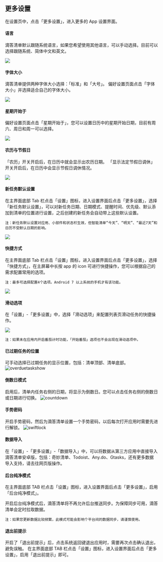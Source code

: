 ## 更多设置

在设置页中，点击「更多设置」，进入更多的 App 设置界面。


#### 语言

滴答清单默认跟随系统语言，如果您希望使用其他语言，可以手动选择。目前可以选择跟随系统、简体中文和英文。

![](../images/android/language.png)

#### 字体大小

滴答清单提供两种字体大小选择：「标准」和「大号」。 偏好设置页面点击「字体大小」并选择适合自己的字体大小。

![](../images/android/font%20size.png)

#### 星期开始于

偏好设置页面点击「星期开始于」，您可以设置日历中的星期开始日期，目前有周六、周日和周一可以选择。

![](../images/android/week%20start.png)

#### 农历与节假日

「农历」开关开启后，在日历中就会显示出农历日期。 「显示法定节假日调休」开关开启后，在日历中会显示节假日调休情况。

![](../images/android/holiday.png)

#### 新任务默认设置

在主界面底部 Tab 栏点击「设置」图标，进入设置界面后点击「更多设置」，选择「新任务默认设置」，可以对新任务日期、日期模式、提醒时间、优先级、默认添加到清单的位置进行设置，之后创建的新任务会自动带上这些默认设置。

`注：新任务默认设置对应用、小部件和状态栏生效，但智能清单“今天”、“明天”、“最近7天”和日历不受默认日期的影响。`

![](../images/android/Screenshot_20180528-161900.png)

#### 快捷方式

在主界面底部 Tab 栏点击「设置」图标，进入设置界面后点击「更多设置」，选择「快捷方式」，在主屏幕中长按 app 的 icon 可进行快捷操作，您可以根据自己的需求配置常用的选项。

`注：最多可选择配置4个选项。Android 7 以上系统的手机才有该功能。`

![](../images/android/Shortcuts.png)

#### 滑动选项

在「设置」-「更多设置」中，选择「滑动选项」来配置列表页滑动任务的快捷操作。

![](../images/android/naww.png)

`注：如果未在应用内开启番茄计时功能，「开始番茄」选项也不会出现在滑动选项中。`

#### 已过期任务的位置
可手动选择已过期任务的显示位置，包括：清单顶部、清单底部。
![overduetaskshow](../images/android/settings/overduetaskshow.jpg)

#### 倒数日模式
启用后，清单内任务右侧的日期，将显示为倒数日。您可以点击任务右侧的倒数日或日期进行切换。
![countdown](../images/android/settings/countdown.jpg)

#### 手势密码
开启手势密码，然后为滴答清单设置一个手势密码，以后每次打开应用时需要先进行解锁。
![swiftlock](../images/android/settings/swiftlock.jpg)

#### 数据导入

在「设置」-「更多设置」-「数据导入」中，可以将数据从第三方应用中直接导入滴答清单安卓版，包括：奇妙清单、Todoist、Any.do、Gtasks，还有更多数据导入支持，请去往网页版操作。

#### 后台纯净模式

在主界面底部 TAB 栏点击「设置」图标，进入设置界面后点击「更多设置」，启用「后台纯净模式」。

开启后台纯净模式后，滴答清单将不再允许后台推送同步。为保障同步可用，滴答清单会定时拉取数据。

`注：如果您更新数据比较频繁，此模式可能会影响个平台间的数据同步，请谨慎使用。`

#### 退出前提示

开启了「退出前提示」后，点击系统返回键退出应用时，需要再次点击确认退出，避免误触。 在主界面底部 TAB 栏点击「设置」图标，进入设置界面后点击「更多设置」，启用「退出前提示」即可。


